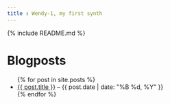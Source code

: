 ```yaml
---
title : Wendy-1, my first synth
---
```

{% include README.md %}

# Blogposts

<ul>
  {% for post in site.posts %}
    <li>
      <a href="{{ site.baseurl }} {{ post.url }}">{{ post.title }}</a> – {{ post.date | date: "%B %d, %Y" }}
    </li>
  {% endfor %}
</ul>
